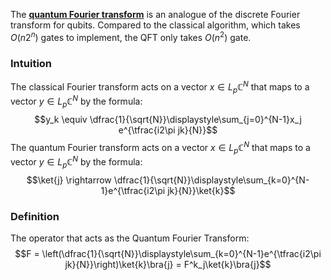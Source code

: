 The [**quantum Fourier transform**](https://en.wikipedia.org/wiki/Quantum_Fourier_transform) is an analogue of the discrete Fourier transform for qubits.
Compared to the classical algorithm, which takes $O(n2^n)$ gates to implement, the QFT only takes $O(n^2)$ gate.

### Intuition
The classical Fourier transform acts on a vector $x \in L_p\mathbb{C}^N$ that maps to a vector $y \in L_p\mathbb{C}^N$ by the formula:
$$y_k \equiv \dfrac{1}{\sqrt{N}}\displaystyle\sum_{j=0}^{N-1}x_j e^{\tfrac{i2\pi jk}{N}}$$
The quantum Fourier transform acts on a vector $x \in L_p\mathbb{C}^N$ that maps to a vector $y \in L_p\mathbb{C}^N$ by the formula:
$$\ket{j} \rightarrow \dfrac{1}{\sqrt{N}}\displaystyle\sum_{k=0}^{N-1}e^{\tfrac{i2\pi jk}{N}}\ket{k}$$
### Definition
The operator that acts as the Quantum Fourier Transform:
$$F = \left(\dfrac{1}{\sqrt{N}}\displaystyle\sum_{k=0}^{N-1}e^{\tfrac{i2\pi jk}{N}}\right)\ket{k}\bra{j} = F^k_j\ket{k}\bra{j}$$
